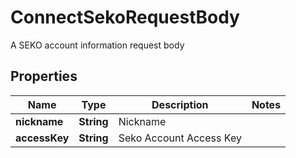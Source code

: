 

# ConnectSekoRequestBody

A SEKO account information request body

## Properties

| Name | Type | Description | Notes |
|------------ | ------------- | ------------- | -------------|
|**nickname** | **String** | Nickname |  |
|**accessKey** | **String** | Seko Account Access Key |  |



